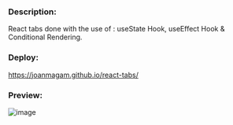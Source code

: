 ### Description:
React tabs done with the use of : useState Hook, useEffect Hook & Conditional Rendering.

### Deploy:
https://joanmagam.github.io/react-tabs/

### Preview:
![image](https://github.com/JoanMaGam/react-tabs/assets/122151033/c379d61a-d53d-4fc0-8658-5846029aadd7)
